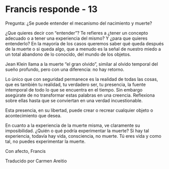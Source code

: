 # Francis responde - 13

Pregunta: ¿Se puede entender el mecanismo del nacimiento y muerte?

¿Que quieres decir con “entender”? Te refieres a ¿tener un concepto adecuado o a tener una experiencia del mismo? Y ¿para que quieres entenderlo? En la mayoría de los casos queremos saber qué queda después de la muerte o si queda algo, que a menudo es la señal de nuestro miedo a un total abandono de lo conocido, del mundo de los objetos.

Jean Klein llama a la muerte “el gran olvido”, similar al olvido temporal del sueño profundo, pero con una diferencia: no hay retorno.

Lo único que con seguridad permanece es la realidad de todas las cosas, que es también tu realidad, tu verdadero ser, tu presencia, la fuente intemporal de todo lo que se encuentra en el tiempo. Sin embargo asegúrate de no transformar estas palabras en una creencia. Reflexiona sobre ellas hasta que se conviertan en una verdad incuestionable.

Esta presencia, en su libertad, puede crear o recrear cualquier objeto o acontecimiento que desea.

En cuanto a la experiencia de la muerte misma, ve claramente su imposibilidad. ¿Quién o qué podría experimentar la muerte? Si hay tal experiencia, todavía hay vida, consciencia, no muerte. Tú eres vida y como tal, no puedes experimentar la muerte.

Con afecto, Francis

Traducido por Carmen Areitio

